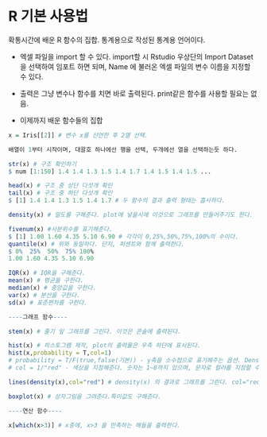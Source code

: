 # R 기본 사용법

확통시간에 배운 R 함수의 집합. 통계용으로 작성된 통계용 언어이다.

- 엑셀 파일을 import 할 수 있다. import할 시 Rstudio 우상단의 Import Dataset 을 선택하여 임포트 하면 되며, Name 에 불러온 엑셀 파일의 변수 이름을 지정할 수 있다. 
- 출력은 그냥 변수나 함수를 치면 바로 출력된다. print같은 함수를 사용할 필요는 없음.

- 이제까지 배운 함수들의 집합

```R
x = Iris[[2]] # 변수 x를 선언한 후 2열 선택. 

배열이 1부터 시작이며, 대괄호 하나에선 행을 선택, 두개에선 열을 선택하는듯 하다.

str(x) # 구조 확인하기
$ num [1:150] 1.4 1.4 1.3 1.5 1.4 1.7 1.4 1.5 1.4 1.5 ...

head(x) # 구조 중 상단 다섯개 확인
tail(x) # 구조 중 하단 다섯개 확인
$ [1] 1.4 1.4 1.3 1.5 1.4 1.7 # 두 함수의 결과 출력 형태는 흡사하다.

density(x) # 밀도를 구해준다. plot에 넣을시에 이것으로 그래프를 만들어주기도 한다.

fivenum(x) #사분위수를 표기해준다.
$ [1] 1.00 1.60 4.35 5.10 6.90 # 각각이 0,25%,50%,75%,100%의 수이다.
quantile(x) # 위와 동일하다. 단지, 퍼센트와 함께 출력한다.
$ 0%  25%  50%  75% 100% 
1.00 1.60 4.35 5.10 6.90 

IQR(x) # IQR을 구해준다.
mean(x) # 평균을 구한다.
median(x) # 중앙값을 구한다.
var(x) # 분산을 구한다.
sd(x) # 표준편차를 구한다.

----그래프 함수----

stem(x) # 줄기 잎 그래프를 그린다. 이것은 콘솔에 출력된다.

hist(x) # 히스토그램 제작, plot의 출력물은 우측 하단에 표시된다.
hist(x,probability = T,col=1)
# probability = T/F(true,false(기본)) - y축을 소수점으로 표기해주는 옵션. Density 기준으로 히스토그램이 작성된다.
# col = 1/"red" - 색상을 지정해준다. 숫자는 1~8까지 있으며, 문자로 컬러를 지정할 수 도 있다.

lines(density(x),col="red") # density(x) 의 결과로 그래프를 그린다. col="red"로 색상을 지정할 수 있다.

boxplot(x) # 상자그림을 그려준다.특이값도 구해준다.

----연산 함수----

x[which(x>3)] # x중에, x>3 을 만족하는 해들을 출력한다.

```